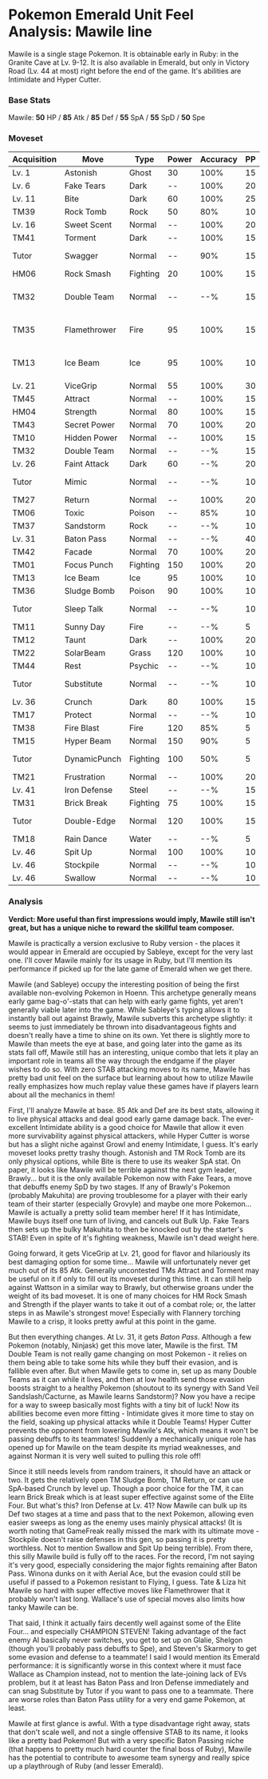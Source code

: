 # Pokemon Emerald Unit Feel Analysis: Mawile line

Mawile is a single stage Pokemon. It is obtainable early in Ruby: in the Granite Cave at Lv. 9-12. It is also available in Emerald, but only in Victory Road (Lv. 44 at most) right before the end of the game. It's abilities are Intimidate and Hyper Cutter.

### Base Stats

Mawile: **50** HP / **85** Atk / **85** Def / **55** SpA / **55** SpD / **50** Spe

### Moveset

| Acquisition | Move         | Type     | Power | Accuracy | PP | Notes              |
|-------------|--------------|----------|-------|----------|----|--------------------|
| Lv. 1       | Astonish     | Ghost    | 30    | 100%     | 15 |                    |
| Lv. 6       | Fake Tears   | Dark     | --    | 100%     | 20 |                    |
| Lv. 11      | Bite         | Dark     | 60    | 100%     | 25 |                    |
| TM39        | Rock Tomb    | Rock     | 50    | 80%      | 10 |                    |
| Lv. 16      | Sweet Scent  | Normal   | --    | 100%     | 20 |                    |
| TM41        | Torment      | Dark     | --    | 100%     | 15 |                    |
| Tutor       | Swagger      | Normal   | --    | 90%      | 15 | Emerald only       |
| HM06        | Rock Smash   | Fighting | 20    | 100%     | 15 |                    |
| TM32        | Double Team  | Normal   | --    | --%      | 15 | Buy at Game Corner |
| TM35        | Flamethrower | Fire     | 95    | 100%     | 15 | Buy at Game Corner |
| TM13        | Ice Beam     | Ice      | 95    | 100%     | 10 | Buy at Game Corner |
| Lv. 21      | ViceGrip     | Normal   | 55    | 100%     | 30 |                    |
| TM45        | Attract      | Normal   | --    | 100%     | 15 |                    |
| HM04        | Strength     | Normal   | 80    | 100%     | 15 |                    |
| TM43        | Secret Power | Normal   | 70    | 100%     | 20 |                    |
| TM10        | Hidden Power | Normal   | --    | 100%     | 15 |                    |
| TM32        | Double Team  | Normal   | --    | --%      | 15 |                    |
| Lv. 26      | Faint Attack | Dark     | 60    | --%      | 20 |                    |
| Tutor       | Mimic        | Normal   | --    | --%      | 10 | Emerald only       |
| TM27        | Return       | Normal   | --    | 100%     | 20 |                    |
| TM06        | Toxic        | Poison   | --    | 85%      | 10 |                    |
| TM37        | Sandstorm    | Rock     | --    | --%      | 10 |                    |
| Lv. 31      | Baton Pass   | Normal   | --    | --%      | 40 |                    |
| TM42        | Facade       | Normal   | 70    | 100%     | 20 |                    |
| TM01        | Focus Punch  | Fighting | 150   | 100%     | 20 |                    |
| TM13        | Ice Beam     | Ice      | 95    | 100%     | 10 |                    |
| TM36        | Sludge Bomb  | Poison   | 90    | 100%     | 10 |                    |
| Tutor       | Sleep Talk   | Normal   | --    | --%      | 10 | Emerald only       |
| TM11        | Sunny Day    | Fire     | --    | --%      | 5  |                    |
| TM12        | Taunt        | Dark     | --    | 100%     | 20 |                    |
| TM22        | SolarBeam    | Grass    | 120   | 100%     | 10 |                    |
| TM44        | Rest         | Psychic  | --    | --%      | 10 |                    |
| Tutor       | Substitute   | Normal   | --    | --%      | 10 | Emerald only       |
| Lv. 36      | Crunch       | Dark     | 80    | 100%     | 15 |                    |
| TM17        | Protect      | Normal   | --    | --%      | 10 |                    |
| TM38        | Fire Blast   | Fire     | 120   | 85%      | 5  |                    |
| TM15        | Hyper Beam   | Normal   | 150   | 90%      | 5  |                    |
| Tutor       | DynamicPunch | Fighting | 100   | 50%      | 5  | Emerald only       |
| TM21        | Frustration  | Normal   | --    | 100%     | 20 |                    |
| Lv. 41      | Iron Defense | Steel    | --    | --%      | 15 |                    |
| TM31        | Brick Break  | Fighting | 75    | 100%     | 15 |                    |
| Tutor       | Double-Edge  | Normal   | 120   | 100%     | 15 | Emerald only       |
| TM18        | Rain Dance   | Water    | --    | --%      | 5  |                    |
| Lv. 46      | Spit Up      | Normal   | 100   | 100%     | 10 |                    |
| Lv. 46      | Stockpile    | Normal   | --    | --%      | 10 |                    |
| Lv. 46      | Swallow      | Normal   | --    | --%      | 10 |                    |

### Analysis

**Verdict: More useful than first impressions would imply, Mawile still isn't great, but has a unique niche to reward the skillful team composer.** 

Mawile is practically a version exclusive to Ruby version - the places it would appear in Emerald are occupied by Sableye, except for the very last one. I'll cover Mawile mainly for its usage in Ruby, but I'll mention its performance if picked up for the late game of Emerald when we get there.

Mawile (and Sableye) occupy the interesting position of being the first available non-evolving Pokemon in Hoenn. This archetype  generally means early game bag-o'-stats that can help with early game fights, yet aren't generally viable later into the game. While Sableye's typing allows it to instantly ball out against Brawly, Mawile subverts this archetype slightly: it seems to just immediately be thrown into disadvantageous fights and doesn't really have a time to shine on its own. Yet there is slightly more to Mawile than meets the eye at base, and going later into the game as its stats fall off, Mawile still has an interesting, unique combo that lets it play an important role in teams all the way through the endgame if the player wishes to do so. With zero STAB attacking moves to its name, Mawile has pretty bad unit feel on the surface but learning about how to utilize Mawile really emphasizes how much replay value these games have if players learn about all the mechanics in them!

First, I'll analyze Mawile at base. 85 Atk and Def are its best stats, allowing it to live physical attacks and deal good early game damage back. The ever-excellent Intimidate ability is a good choice for Mawile that allow it even more survivability against physical attackers, while Hyper Cutter is worse but has a slight niche against Growl and enemy Intimidate, I guess. It's early moveset looks pretty trashy though. Astonish and TM Rock Tomb are its only physical options, while Bite is there to use its weaker SpA stat. On paper, it looks like Mawile will be terrible against the next gym leader, Brawly... but it is the only available Pokemon now with Fake Tears, a move that debuffs enemy SpD by two stages. If any of Brawly's Pokemon (probably Makuhita) are proving troublesome for a player with their early team of their starter (especially Grovyle) and maybe one more Pokemon... Mawile is actually a pretty solid team member here! If it has Intimidate, Mawile buys itself one turn of living, and cancels out Bulk Up. Fake Tears then sets up the bulky Makuhita to then be knocked out by the starter's STAB! Even in spite of it's fighting weakness, Mawile isn't dead weight here.

Going forward, it gets ViceGrip at Lv. 21, good for flavor and hilariously its best damaging option for some time... Mawile will unfortunately never get much out of its 85 Atk. Generally uncontested TMs Attract and Torment may be useful on it if only to fill out its moveset during this time. It can still help against Wattson in a similar way to Brawly, but otherwise groans under the weight of its bad moveset. It is one of many choices for HM Rock Smash and Strength if the player wants to take it out of a combat role; or, the latter steps in as Mawile's strongest move! Especially with Flannery torching Mawile to a crisp, it looks pretty awful at this point in the game.

But then everything changes. At Lv. 31, it gets _Baton Pass_. Although a few Pokemon (notably, Ninjask) get this move later, Mawile is the first. TM Double Team is not really game changing on most Pokemon - it relies on them being able to take some hits while they buff their evasion, and is fallible even after. But when Mawile gets to come in, set up as many Double Teams as it can while it lives, and then at low health send those evasion boosts straight to a healthy Pokemon (shoutout to its synergy with Sand Veil Sandslash/Cacturne, as Mawile learns Sandstorm)? Now you have a recipe for a way to sweep basically most fights with a tiny bit of luck! Now its abilities become even more fitting - Intimidate gives it more time to stay on the field, soaking up physical attacks while it Double Teams! Hyper Cutter prevents the opponent from lowering Mawile's Atk, which means it won't be passing debuffs to its teammates!  Suddenly a mechanically unique role has opened up for Mawile on the team despite its myriad weaknesses, and against Norman it is very well suited to pulling this role off!

Since it still needs levels from random trainers, it should have an attack or two. It gets the relatively open TM Sludge Bomb,   TM Return, or can use SpA-based Crunch by level up. Though a poor choice for the TM, it can learn Brick Break which is at least super effective against some of the Elite Four. But what's this? Iron Defense at Lv. 41? Now Mawile can bulk up its Def two stages at a time and pass that to the next Pokemon, allowing even easier sweeps as long as the enemy uses mainly physical attacks! (It is worth noting that GameFreak really missed the mark with its ultimate move - Stockpile doesn't raise defenses in this gen, so passing it is pretty worthless. Not to mention Swallow and Spit Up being terrible). From there, this silly Mawile build is fully off to the races. For the record, I'm not saying it's very good, especially considering the major fights remaining after Baton Pass. Winona dunks on it with Aerial Ace, but the evasion could still be useful if passed to a Pokemon resistant to Flying, I guess. Tate & Liza hit Mawile so hard with super effective moves like Flamethrower that it probably won't last long. Wallace's use of special moves also limits how tanky Mawile can be. 

That said, I think it actually fairs decently well against some of the Elite Four... and especially CHAMPION STEVEN! Taking advantage of the fact enemy AI basically never switches, you get to set up on Glalie, Shelgon (though you'll probably pass debuffs to Spe), and Steven's Skarmory to get some evasion and defense to a teammate! I said I would mention its Emerald performance: it is significantly worse in this context where it must face Wallace as Champion instead, not to mention the late-joining lack of EVs problem, but it at least has Baton Pass and Iron Defense immediately and can snag Substitute by Tutor if you want to pass one to a teammate. There are worse roles than Baton Pass utility for a very end game Pokemon, at least.

Mawile at first glance is awful. With a type disadvantage right away, stats that don't scale well, and not a single offensive STAB to its name, it looks like a pretty bad Pokemon! But with a very specific Baton Passing niche (that happens to pretty much hard counter the final boss of Ruby), Mawile has the potential to contribute to awesome team synergy and really spice up a playthrough of Ruby (and lesser Emerald).